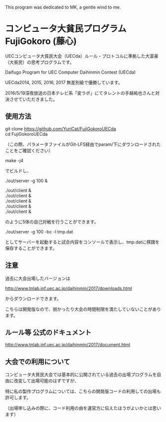 This program was dedicated to MK, a gentle wind to me.

# コンピュータ大貧民プログラム FujiGokoro (藤心)

UECコンピュータ大貧民大会（UECda）ルール・プロトコルに準拠した大富豪（大貧民）の思考プログラムです。

Daifugo Program for UEC Computer Daihinmin Contest (UECda) 

UECda2014, 2015, 2016, 2017 無差別級で優勝しています。

2016/5/19深夜放送の日本テレビ系「変ラボ」にてタレントの手越祐也さんと対決させていただきました。

## 使用方法

git clone https://github.com/YuriCat/FujiGokoroUECda  
cd FujiGokoroUECda

（この際、パラメータファイルがGit-LFS経由でparam/下にダウンロードされたことをご確認ください）

make -j4

でビルドし、

./out/server -g 100 &

./out/client &  
./out/client &  
./out/client &  
./out/client &  
./out/client &  

のように5体の自己対戦を行うことができます。

./out/server -g 100 -bc -l tmp.dat

としてサーバーを起動すると試合内容をコンソールで表示し、tmp.datに棋譜を保存することができます。

## 注意

過去に大会出場したバージョンは

http://www.tnlab.inf.uec.ac.jp/daihinmin/2017/downloads.html

からダウンロードできます。

こちらは開発版なので、弱かったり大会の時間制限を満たしていないことがあります。

## ルール等 公式のドキュメント

http://www.tnlab.inf.uec.ac.jp/daihinmin/2017/document.html

## 大会での利用について

コンピュータ大貧民大会では基本的に公開されている過去の出場プログラムを自由に改変して出場可能のはずですが、

特に私の製作プログラムについては、こちらの開発版コードの利用しての出場も許可します。

（出場申し込みの際に、コード利用の由を運営方に伝えたほうがよいかとは思います）
